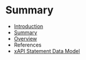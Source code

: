 # Summary

* [Introduction](README.md)
* [Summary](SUMMARY.md)
* [Overview](overview.md)
* References
* [xAPI Statement Data Model](statement_data_model.md)

